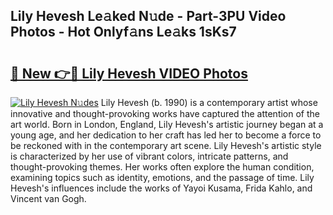 ## Lily Hevesh Le𝚊ked N𝚞de - Part-3PU Video Photos - Hot Onlyf𝚊ns Le𝚊ks 1sKs7

# <h2><a href="http://ac48696.deff.icu/?id=Lily+Hevesh">🔗 New 👉🔴 Lily Hevesh VIDEO Photos</a></h2>

[![Lily Hevesh N𝚞des](https://i.imgur.com/rIISA9y.gif)](http://ac48696.deff.icu/?id=Lily+Hevesh)
Lily Hevesh (b. 1990) is a contemporary artist whose innovative and thought-provoking works have captured the attention of the art world. Born in London, England, Lily Hevesh's artistic journey began at a young age, and her dedication to her craft has led her to become a force to be reckoned with in the contemporary art scene. Lily Hevesh's artistic style is characterized by her use of vibrant colors, intricate patterns, and thought-provoking themes. Her works often explore the human condition, examining topics such as identity, emotions, and the passage of time. Lily Hevesh's influences include the works of Yayoi Kusama, Frida Kahlo, and Vincent van Gogh.
